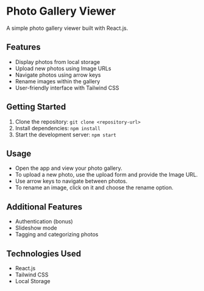 # Photo Gallery Viewer

A simple photo gallery viewer built with React.js.

## Features

- Display photos from local storage
- Upload new photos using Image URLs
- Navigate photos using arrow keys
- Rename images within the gallery
- User-friendly interface with Tailwind CSS

## Getting Started

1. Clone the repository: `git clone <repository-url>`
2. Install dependencies: `npm install`
3. Start the development server: `npm start`

## Usage

- Open the app and view your photo gallery.
- To upload a new photo, use the upload form and provide the Image URL.
- Use arrow keys to navigate between photos.
- To rename an image, click on it and choose the rename option.

## Additional Features

- Authentication (bonus)
- Slideshow mode
- Tagging and categorizing photos

## Technologies Used

- React.js
- Tailwind CSS
- Local Storage


